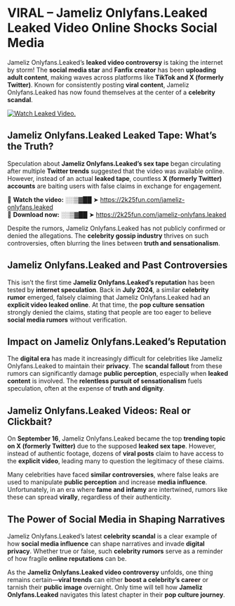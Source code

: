 # VIRAL – Jameliz Onlyfans.Leaked Leaked Video Online Shocks Social Media 

Jameliz Onlyfans.Leaked’s **leaked video controversy** is taking the internet by storm! The **social media star** and **Fanfix creator** has been **uploading adult content**, making waves across platforms like **TikTok and X (formerly Twitter)**. Known for consistently posting **viral content**, Jameliz Onlyfans.Leaked has now found themselves at the center of a **celebrity scandal**.  

[![Watch Leaked Video.](https://miro.medium.com/v2/resize:fit:828/format:webp/1*cilzJN44JGOrTw9NJCrNHA.gif "Watch Leaked Video")](https://2k25fun.com/jameliz-onlyfans.leaked)

## **Jameliz Onlyfans.Leaked Leaked Tape: What’s the Truth?**  
Speculation about **Jameliz Onlyfans.Leaked’s sex tape** began circulating after multiple **Twitter trends** suggested that the video was available online. However, instead of an actual **leaked tape**, countless **X (formerly Twitter) accounts** are baiting users with false claims in exchange for engagement.  

🔹 **Watch the video:** ░░▒▓██ ➤ https://2k25fun.com/jameliz-onlyfans.leaked  
🔹 **Download now:** ░░▒▓██ ➤ https://2k25fun.com/jameliz-onlyfans.leaked  

Despite the rumors, Jameliz Onlyfans.Leaked has not publicly confirmed or denied the allegations. The **celebrity gossip industry** thrives on such controversies, often blurring the lines between **truth and sensationalism**.  

## **Jameliz Onlyfans.Leaked and Past Controversies**  
This isn’t the first time **Jameliz Onlyfans.Leaked’s reputation** has been tested by **internet speculation**. Back in **July 2024**, a similar **celebrity rumor** emerged, falsely claiming that Jameliz Onlyfans.Leaked had an **explicit video leaked online**. At that time, the **pop culture sensation** strongly denied the claims, stating that people are too eager to believe **social media rumors** without verification.  

## **Impact on Jameliz Onlyfans.Leaked’s Reputation**  
The **digital era** has made it increasingly difficult for celebrities like Jameliz Onlyfans.Leaked to maintain their **privacy**. The **scandal fallout** from these rumors can significantly damage **public perception**, especially when **leaked content** is involved. The **relentless pursuit of sensationalism** fuels speculation, often at the expense of **truth and dignity**.  

## **Jameliz Onlyfans.Leaked Videos: Real or Clickbait?**  
On **September 16**, Jameliz Onlyfans.Leaked became the top **trending topic on X (formerly Twitter)** due to the supposed **leaked sex tape**. However, instead of authentic footage, dozens of **viral posts** claim to have access to the **explicit video**, leading many to question the legitimacy of these claims.  

Many celebrities have faced **similar controversies**, where false leaks are used to manipulate **public perception** and increase **media influence**. Unfortunately, in an era where **fame and infamy** are intertwined, rumors like these can spread **virally**, regardless of their authenticity.  

## **The Power of Social Media in Shaping Narratives**  
Jameliz Onlyfans.Leaked’s latest **celebrity scandal** is a clear example of how **social media influence** can shape narratives and invade **digital privacy**. Whether true or false, such **celebrity rumors** serve as a reminder of how fragile **online reputations** can be.  

As the **Jameliz Onlyfans.Leaked video controversy** unfolds, one thing remains certain—**viral trends** can either **boost a celebrity’s career** or tarnish their **public image** overnight. Only time will tell how **Jameliz Onlyfans.Leaked** navigates this latest chapter in their **pop culture journey**. 